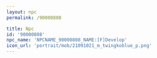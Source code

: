 ```yaml
---
layout: npc
permalink: /90000808

title: Npc
id: '90000808'
npc_name: 'NPCNAME_90000808_NAME:[F]Develop'
icon_url: 'portrait/mob/21091021_m_twingkoblue_p.png'
---
```

